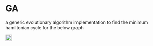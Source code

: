 # GA
a generic evolutionary algorithm implementation to find the minimum hamiltonian cycle for the below graph

<img src="https://user-images.githubusercontent.com/42387530/123927002-ae2bcc00-d9a1-11eb-8491-2d0cdfa8bc97.JPG" alt="alt text" width="20px" height="20px">

